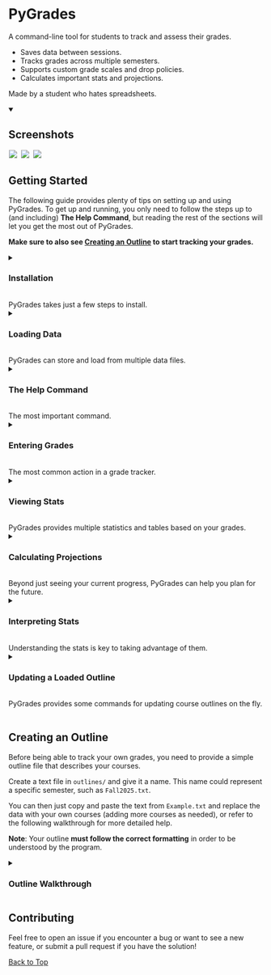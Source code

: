 # PyGrades
A command-line tool for students to track and assess their grades.

- Saves data between sessions.
- Tracks grades across multiple semesters.
- Supports custom grade scales and drop policies.
- Calculates important stats and projections.

Made by a student who hates spreadsheets.

<details open>
<summary>
<h2>Screenshots</h2>
</summary>
<p align="left">
  <!-- 541px width, 204px height -->
  <img 
    src="https://github.com/user-attachments/assets/293cbd77-de58-41f7-93c2-8a0999f5e92f"
    hspace="1"
  />
  <!-- 250px width, 204px height -->
  <img
    src="https://github.com/user-attachments/assets/cd31a129-2062-4fe7-9a2b-445392df9d11"
    hspace="3"
  />
  <!-- 800px width -->
  <img
    src="https://github.com/user-attachments/assets/9bbd73fd-69da-4bdb-8575-25897664e521"
    hspace="1"
  />
</p>
</details>

## Getting Started

The following guide provides plenty of tips on setting up and using PyGrades.
To get up and running, you only need to follow the steps up to (and including) **The Help Command**,
but reading the rest of the sections will let you get the most out of PyGrades.

**Make sure to also see [Creating an Outline](#creating-an-outline) to start tracking your grades.**

<details>
<summary>
<h3>Installation</h3><br>
PyGrades takes just a few steps to install.
</summary>
<br>

If you're on Windows, the simplest way to install and start using PyGrades
is by downloading `pygrades.Script.zip` from the
[latest release](https://github.com/ArnavG-it/pygrades/releases/latest).
Extract it anywhere on your computer and double-click the
`pygrades` application to launch it.

If you're on Mac or Linux, or just prefer running the script directly,
follow these steps:
1. Install a recent version of [Python 3](https://www.python.org/downloads/),
   if you don't have it already.
2. Download `pygrades.Script.zip` from the latest release and
   extract it anywhere on your computer.
3. Navigate to the extracted `pygrades` folder in your terminal.
4. Install the required packages using:
```
pip install -r requirements.txt
```
5. Start the program using:
```
python pygrades.py
```

(or the equivalent command for your Python version, such as `python3`)
</details>

<details>
<summary>
<h3>Loading Data</h3><br>
PyGrades can store and load from multiple data files.
</summary>
<br>

If PyGrades doesn't find any existing data, you will be asked to load the example outline.\
You can either:
- Type `y` and press Enter to proceed with the example (recommended for new users).
- See [Creating an Outline](#creating-an-outline) and create your own outline.
  You will need to restart the program to see the new outline.

If you do have existing data, you will be prompted to choose
which file to load (or to load a new outline if you wish).\
If you only have data from the example,
you can enter `y` to load the example data or `n` to create
new data from an outline:
```
Load data from Example? (Y/N)
```

If you see the following, the data was successfully loaded:
```
Loaded data for [filename].
Type help to list commands.
```

**Note**: Changes made to an outline after it has been loaded will not affect 
existing data. See [Updating a Loaded Outline](#updating-a-loaded-outline).
</details>

<details>
<summary>
<h3>The Help Command</h3><br>
The most important command.
</summary>

To see the list of commands that are available,
including some not discussed in this README
(such as `switch` and `quit`), type:
```
[π] > help
```
You can also quickly see the syntax of a specific command:
```
[π] > help grade
- Update a grade.

Optional arguments:
[course]         -> Course identifier
[assessment]     -> Assessment name
[number]         -> Assessment number, if there are multiple
[grade]          -> Received grade (can be "none")

Syntax: grade [course] [assessment] [number] [grade]
```

</details>

<details>
<summary>
<h3>Entering Grades</h3><br>
The most common action in a grade tracker.<br>
</summary>

To enter a grade, type the command:
```
[π] > grade
```

You will then be guided through the process of selecting a grade to enter, like so:

```
[π] > grade
1. Math 101
2. Chem 200
Please select a course: 1
Assessments for Math 101:
1. Assignment (0/5 graded)
2. Midterm (0/2 graded)
3. Final (pending)
Please select an assessment: 1
Grades for Assignment:
1. None
2. None
3. None
4. None
5. None
Please select which grade to update: 1
Enter the grade for Assignment 1: 85%
Updated Math 101 Assignment 1 to 85%.
```

The selection can be lengthy, so you can choose to provide the arguments yourself:
```
[π] > grade math 101 assignment 1 85%
Updated Math 101 Assignment 1 to 85.0%.
```
Not all arguments (or even full course names) have to be provided.
For example, you can enter `[π] > grade math` or `[π] > grade 101`
and PyGrades will guide you through the rest of the process.
This applies to **all commands** that require choosing a course.

**Note**: If you need to remove a grade, type `none` in place of the grade
and accept the confirmation. For example:
```
[π] > grade math 101 assignment 1 none
Assignment 1 already has the grade 85.0%. Overwrite it with None? (y/n) y
Updated Math 101 Assignment 1 to None.
```
</details>

<details>
<summary>
<h3>Viewing Stats</h3><br>
PyGrades provides multiple statistics and tables based on your grades.
</summary>

See [Interpreting Stats](#interpreting-stats) if you're unsure what any statistics mean.

The easiest way to see your progress in a specific course is with the `summary` command:
```
[π] > summary
1. Math 101
2. Chem 200
Please select a course: 1
╭────────────┬────────────────────────┬──────────────┬────────────┬──────────╮
│   Math 101 │ Grades                 │      Average │   Achieved │   Weight │
├────────────┼────────────────────────┼──────────────┼────────────┼──────────┤
│ Assignment │ 85, 90                 │      87.50 % │     8.75 % │     20 % │
│            │ (3 pending, 1 to drop) │              │            │          │
├────────────┼────────────────────────┼──────────────┼────────────┼──────────┤
│    Midterm │ 75                     │      75.00 % │    15.00 % │     40 % │
│            │ (1 pending)            │              │            │          │
├────────────┼────────────────────────┼──────────────┼────────────┼──────────┤
│      Final │ (1 pending)            │          n/a │        n/a │     40 % │
├────────────┼────────────────────────┼──────────────┼────────────┼──────────┤
│          • │ Weighted Totals:       │ (B+) 79.17 % │    23.75 % │    100 % │
╰────────────┴────────────────────────┴──────────────┴────────────┴──────────╯
```

Again, you can directly provide course names,
such as `[π] > summary math 101` or just `[π] > summary math`.

You can use `[π] > summary all` to quickly see
the summaries of all your courses.

The `overview` command will provide a simpler glance at your semester:
```
[π] > overview
╭───────────┬────────────────┬────────────╮
│   Example │   Wtd. Average │   Achieved │
├───────────┼────────────────┼────────────┤
│  Math 101 │   (B+) 79.17 % │    23.75 % │
├───────────┼────────────────┼────────────┤
│  Chem 200 │  (3.7) 93.10 % │    16.76 % │
╰───────────┴────────────────┴────────────╯
```

Lastly, if your courses have grading scales,
use `scale` to see exactly where you land:
```
[π] > scale
1. Math 101
2. Chem 200
Please select a course: 1
- Math 101
| A+    90%
| A     80%
| B+    75% <- Current (79.17%)
| B     70%
| C+    65%
| C     60%
| D     50%
```
</details>

<details>
<summary>
<h3>Calculating Projections</h3><br>
Beyond just seeing your current progress,
PyGrades can help you plan for the future.
</summary>
<br>
  
The `needed` command will calculate the average grade you
need to get on your remaining assessments to achieve a certain grade.
You can enter this grade as either a percentage or scale item:
```
[π] > needed
1. Math 101
2. Chem 200
Please select a course: 1
Enter a target grade: A
80.67% needed on remaining assessments to achieve 80.0% (A).
```

In tandem, the `max` command will calculate the maximum
grade you can achieve, accounting for grades that could be dropped:
```
[π] > max
1. Math 101
2. Chem 200
Please select a course: 1
The maximum grade possible for Math 101 is 94.50% (A+)
```
</details>

<details>
<summary>
<h3>Interpreting Stats</h3><br>
Understanding the stats is key to taking advantage of them.
</summary>

<details>
<summary>
<h4>The Summary Table</h4>
</summary>

The `summary` command calculates lots of numbers based on your grades.
The following example will be used for demonstration:
```
╭────────────┬─────────────────────────────┬───────────────┬────────────┬──────────╮
│   Chem 200 │ Grades                      │       Average │   Achieved │   Weight │
├────────────┼─────────────────────────────┼───────────────┼────────────┼──────────┤
│        Lab │ 80, 70, 90                  │       80.00 % │    12.00 % │     30 % │
│            │ (3 pending)                 │               │            │          │
├────────────┼─────────────────────────────┼───────────────┼────────────┼──────────┤
│       Quiz │ 90, 65, 80, 80, ~60~, 70    │       77.00 % │    15.40 % │     20 % │
│            │ (2 pending, 2 more to drop) │               │            │          │
├────────────┼─────────────────────────────┼───────────────┼────────────┼──────────┤
│      Final │ (1 pending)                 │           n/a │        n/a │     50 % │
├────────────┼─────────────────────────────┼───────────────┼────────────┼──────────┤
│          • │ Weighted Totals:            │ (2.3) 78.80 % │    27.40 % │    100 % │
╰────────────┴─────────────────────────────┴───────────────┴────────────┴──────────╯
```

In the **Grades** column, your grades for each assessment are listed in order.\
**Notes**:

- The number of pending grades and grades to be dropped are listed in brackets
for each assignment.
- If a grade is in tildes (such as `~60~`), it is one of your dropped grades
and doesn't count towards any calculations.
- Only the lowest excess grades are dropped. In the example above,
  5 quizzes are to be kept, but 6 have been graded, so one grade
  (`60%`) is dropped.

There are two stat columns: **Average** and **Achieved**,
each having a **Weighted Total** in the last row.

- The **Average** column simply shows the average of your grades
  for an assessment, not counting assessments that haven't been graded yet.
  <details>
    <summary>Calculation</summary>

    - For the Lab assessment, of the three graded assessments, the average is `80%`.
    - For the Quiz assessment, since six quizzes are graded and only five are to
      be counted, the lowest grade of `60%` is dropped automatically.\
      The average of the remaining five is then `77%`.
    - The Final assessment hasn't been graded yet, so it has no average.
  </details>

- The **Weighted Total Average** shows how
  well you're doing in the course currently. It accounts for
  the weights of each assessment, and ignores ungraded assessments.
  <details>
    <summary>Calculation</summary>
  
    - For the Lab assessment, the weighted average is `80% x 30% = 24%`
    - For the Quiz assessment, the weighted average is `77% x 20% = 15.4%`
    - The total weight of the assessments (not counting the ungraded final)
      is `30% + 20% = 50%`.
    - Therefore, the weighted total average is `(24% + 15.4%) / 50% = 78.8%`.
  </details>

- The **Achieved** column shows how much your grades in each assessment
  contribute to the final grade. Dropped grades don't count towards this.
  <details>
    <summary>Calculation</summary>
  
    - For each assessment, the weighted average is multiplied by the number
      of graded assessments over the number of assessments that count towards the weight.
    - For the Lab assessment, the achieved weight is `80% x 30% x (3/6) = 24%`
    - For the Quiz assessment, the achieved weight is `77% x 20% x (5/5)= 15.4%`
    - The Final assessment has no grade, so it has no achieved weight.
  </details>

- The **Weighted Total Achieved** is the sum
  of the **Achieved** column. This is the total weight of the course you've secured,
  and it will likely be low until big assessments (like a final exam) have been graded.

- If your course has a grading scale,
  you will see the **corresponding grade** next to each weighted total
  (e.g., a `2.3` GPA corresponds to the weighted average of `78.80%`,
  and no grade corresponds to the achieved `27.40%`).
</details>

<details>
<summary>
<h4>The Needed Command</h4>
</summary>

The `needed` command tells you how well you need to do to achieve
a certain grade, but what does this percentage actually represent?

Let's use the following example:
```
[π] > summary math
╭────────────┬────────────────────────┬──────────────┬────────────┬──────────╮
│   Math 101 │ Grades                 │      Average │   Achieved │   Weight │
├────────────┼────────────────────────┼──────────────┼────────────┼──────────┤
│ Assignment │ 60, 80                 │      70.00 % │     7.00 % │     20 % │
│            │ (3 pending, 1 to drop) │              │            │          │
├────────────┼────────────────────────┼──────────────┼────────────┼──────────┤
│    Midterm │ 65                     │      65.00 % │    13.00 % │     40 % │
│            │ (1 pending)            │              │            │          │
├────────────┼────────────────────────┼──────────────┼────────────┼──────────┤
│      Final │ (1 pending)            │          n/a │        n/a │     40 % │
├────────────┼────────────────────────┼──────────────┼────────────┼──────────┤
│          • │ Weighted Totals:       │ (C+) 66.67 % │    20.00 % │    100 % │
╰────────────┴────────────────────────┴──────────────┴────────────┴──────────╯

[π] > needed math A
84.00% needed on remaining assessments to achieve 80.0% (A).
```
The `needed` command is telling this student that they can
achieve an A if they get `84%` on each remaining assessment.

Say they did score `84%` on every remaining assessment.
Here's what the summary table would look like:
```
[π] > summary math
╭────────────┬──────────────────────┬─────────────┬─────────────┬──────────╮
│   Math 101 │ Grades               │     Average │    Achieved │   Weight │
├────────────┼──────────────────────┼─────────────┼─────────────┼──────────┤
│ Assignment │ ~60~, 80, 84, 84, 84 │     83.00 % │     16.60 % │     20 % │
├────────────┼──────────────────────┼─────────────┼─────────────┼──────────┤
│    Midterm │ 65, 84               │     74.50 % │     29.80 % │     40 % │
├────────────┼──────────────────────┼─────────────┼─────────────┼──────────┤
│      Final │ 84                   │     84.00 % │     33.60 % │     40 % │
├────────────┼──────────────────────┼─────────────┼─────────────┼──────────┤
│          • │ Weighted Totals:     │ (A) 80.00 % │ (A) 80.00 % │    100 % │
╰────────────┴──────────────────────┴─────────────┴─────────────┴──────────╯
```
Notice that PyGrades accounted for the drop policy of the assignments,
and after dropping the lowest assignment the student did achieve an A.

But, getting exactly `84%` on every assessment is unlikely.
Therefore, **the needed percentage should be treated as a weighted average**
of what you need to hit your target grade, distributed between
the remaining assessments.

Also, it is only calculating the **minimum grade** you need
to achieve on your remaining assessments. Had this student
scored slightly lower on their final exam, they would be sitting at a B+.
</details>

<details>
<summary>
<h4>The Max Command</h4>
</summary>

The `max` command tells you the maximum grade you can achieve
in a course, given the grades you've achieved so far.

It's important to keep in mind that this stat can
be misleading if not used in tandem with the `needed` stat.
Here's an example:
```
[π] > summary math
╭────────────┬────────────────────────┬──────────────┬────────────┬──────────╮
│   Math 101 │ Grades                 │      Average │   Achieved │   Weight │
├────────────┼────────────────────────┼──────────────┼────────────┼──────────┤
│ Assignment │ 60, 80                 │      70.00 % │     7.00 % │     20 % │
│            │ (3 pending, 1 to drop) │              │            │          │
├────────────┼────────────────────────┼──────────────┼────────────┼──────────┤
│    Midterm │ 65                     │      65.00 % │    13.00 % │     40 % │
│            │ (1 pending)            │              │            │          │
├────────────┼────────────────────────┼──────────────┼────────────┼──────────┤
│      Final │ (1 pending)            │          n/a │        n/a │     40 % │
├────────────┼────────────────────────┼──────────────┼────────────┼──────────┤
│          • │ Weighted Totals:       │ (C+) 66.67 % │    20.00 % │    100 % │
╰────────────┴────────────────────────┴──────────────┴────────────┴──────────╯

[π] > max math
The maximum grade possible for Math 101 is 92.00% (A+)
```
According to the `max` command, this student can still achieve an
A+ despite being at a C+ currently. Say this motivates them and they 
perform very well in the rest of the course,
getting `95%` on every remaining assessment:
```
[π] > summary math
╭────────────┬──────────────────────┬─────────────┬─────────────┬──────────╮
│   Math 101 │ Grades               │     Average │    Achieved │   Weight │
├────────────┼──────────────────────┼─────────────┼─────────────┼──────────┤
│ Assignment │ ~60~, 80, 95, 95, 95 │     91.25 % │     18.25 % │     20 % │
├────────────┼──────────────────────┼─────────────┼─────────────┼──────────┤
│    Midterm │ 65, 95               │     80.00 % │     32.00 % │     40 % │
├────────────┼──────────────────────┼─────────────┼─────────────┼──────────┤
│      Final │ 95                   │     95.00 % │     38.00 % │     40 % │
├────────────┼──────────────────────┼─────────────┼─────────────┼──────────┤
│          • │ Weighted Totals:     │ (A) 88.25 % │ (A) 88.25 % │    100 % │
╰────────────┴──────────────────────┴─────────────┴─────────────┴──────────╯
```
After all those great grades, they still didn't end up at an A+.

If they used the `needed` command to see what they needed to
get an A+ initially, it would have been clear that this was
a very difficult target to reach:
```
[π] > needed math A+
97.33% needed on remaining assessments to achieve 90.0% (A+).
```
</details>
</details>

<details>
<summary>
<h3>Updating a Loaded Outline</h3><br>
PyGrades provides some commands for updating course outlines on the fly.
</summary>
<br>

**Note**: If you need to update the outline in a way
that isn't mentioned in this section, your options are
to:
- Modify the outline file and reload it. You will have
  to overwrite your save data corresponding to that outline
  (or change the name of the outline file to avoid this)
  and re-enter your grades.
- Modify the `data/[filename].json` file corresponding to your outline.
  This may corrupt your data, so **only do it if you are comfortable with JSON**
  (a backup is available in `data/backup/`).

<br>

For courses that have a grading scale,
you can change the minimum percentage of a grade:
```
[π] > adjust
```
For example:
```
[π] > adjust math A+ 87%
Move A+ from 90% to 87%? (y/n) y
Updated A+ for Math 101.
```

<br>

You can update the number of dropped grades
for an assessment using `dropnum`:
```
[π] > dropnum
```
For example:
```
[π] > dropnum math assignment 2
Drop 2 instead of 1 Assignment in Math 101? (y/n) y
Updated Assignment.
```
**Note**: PyGrades does not support dropping all grades of an assessment.
For example, you cannot drop all 5 out of 5 assignments.

</details>

<br>

## Creating an Outline

Before being able to track your own grades,
you need to provide a simple
outline file that describes your courses.

Create a text file in `outlines/` and give it a name.
This name could represent a specific semester, such as `Fall2025.txt`.

You can then just copy and paste the text
from `Example.txt` and replace the data with your own courses
(adding more courses as needed), or refer to the following
walkthrough for more detailed help.

**Note**: Your outline **must follow the correct formatting** in order to be understood by the program.

<details>
<summary>
<h3>Outline Walkthrough</h3>
</summary>
  
Each course needs a name, assessments, and optionally a grading scale.
These categories have to be specified in that order.

#### Course Names

First, specify that you are providing a course name
by typing `Course:`, then provide the name on the next line.
For example:
```
Course:
Math 101
```

**Notes**: 
- The colon after `Course` is not required, but it helps with readability.
- Your courses can be named anything (except `all`, as that
is a keyword used in the command `[π] > summary all`).
- In the program, you can refer to courses by any
of their identifiers (either `math` or `101` in the above example),
so don't worry about making the names short.

#### Assessments

After your course name, add the line `Assessments:`, followed by
the assessments themselves.

First, specify the number of the particular assessment,
then its name, then its weight followed by a percent sign.
For example:
```
Assessments:
2 Midterm 40%
```
This line says that there are two midterms in the course,
with a weight of 40% (each midterm is worth 20% of the course grade.)

If the lowest grades of an assessment are to be dropped, specify
the number of dropped grades after the number of assessments, like so:
```
5 drop 1 Assignment 20%
```
This line says that there are five assignments, and one grade
will be dropped. The total weight is then distributed across the
remaining four assignments.

If your course has varying weights for the same assessment,
such as 25% for the better of two midterms and 15% for the worse,
make sure to list these with different names. For example:
```
1 Midterm-Better 25%
1 Midterm-Worse 15%
```

**Notes**:
- The total weight of the assessments for a course
  should add up to 100%.
- Each assessment should be on its own line.
- Assessments should not have spaces in their name.
  You can use dashes to combine words, like in the example above.

#### Grade Scales

If your course has one, you can provide a grade scale
(such as letter grades or GPAs).

First, specify the category with `Scale:`, and start your
scale on the next line.

For each grade, provide a name, then the **minimum percentage**
needed to achieve that grade, followed by a percent sign. For example:
```
Scale:
A+ 90%
A 80%
B+ 75%
B 70%
C+ 65%
C 60%
D 50%
```
The grade names can be anything, including decimal GPAs:
```
Scale:
4.0 94%
3.7 90%
... and so on
```

**Notes:**
- Each grade should be on its own line.
- Grades should not have spaces in their name. Consider
  using a colon or other characters if you wish to represent
  grade ranges (e.g., `A-:A+ 80%`).
- You might encounter inconsistent formatting
  when using the `[π] > scale` command if your grade names
  vary in length.
- Grades will be sorted in descending order by their percentage automatically.

#### Full Outline

After providing the assessments and optional grade scale
for a course, start the next course on the next line,
following the same steps.

Here is a full example of a valid outline (`outlines/Example.txt`):
```
Course:
Math 101

Assessments:
5 drop 1 Assignment 20%
2 Midterm 40%
1 Final 40%

Scale:
A+ 90%
A 80%
B+ 75%
B 70%
C+ 65%
C 60%
D 50%

Course:
Chem 200

Assessments:
6 Lab 30%
8 drop 3 Quiz 20%
1 Final 50%

Scale:
4.0 94%
3.7 90%
3.3 87%
3.0 83%
2.7 80%
2.3 77%
2.0 73%
1.7 70%
1.3 67%
1.0 60%
```
</details>

## Contributing
Feel free to open an issue if you encounter a bug
or want to see a new feature, or submit a pull request
if you have the solution!

[Back to Top](#pygrades)
